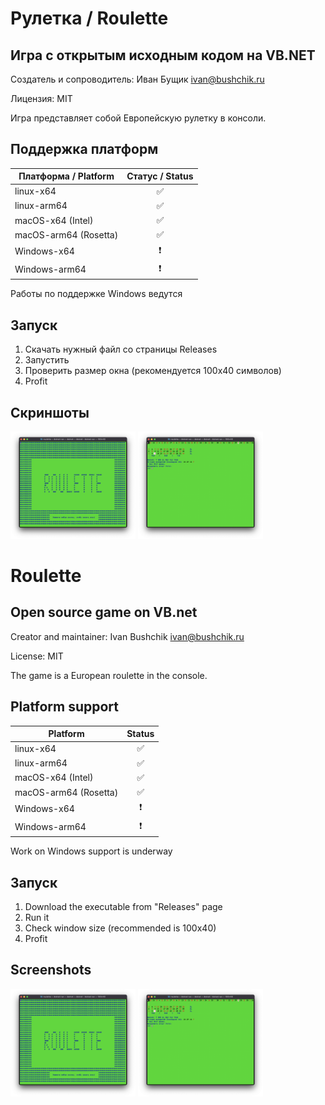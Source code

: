 # Рулетка / Roulette

## Игра с открытым исходным кодом на VB.NET

Создатель и сопроводитель: Иван Бущик <ivan@bushchik.ru>

Лицензия: MIT 

Игра представляет собой Европейскую рулетку в консоли.

## Поддержка платформ
|Платформа / Platform|Статус / Status|
|---|:---:|
|linux-x64|✅|
|linux-arm64|✅|
|macOS-x64 (Intel)|✅|
|macOS-arm64 (Rosetta)|✅|
|Windows-x64| ❗ |
|Windows-arm64| ❗ |

Работы по поддержке Windows ведутся


## Запуск

1. Скачать нужный файл со страницы Releases
2. Запустить
3. Проверить размер окна (рекомендуется 100х40 символов)
4. Profit

## Скриншоты

<img alt="Скриншот 1" src="screenshots/1.png" width="200"/>
<img alt="Скриншот 2" src="screenshots/2.png" width="200"/>

# Roulette

## Open source game on VB.net

Creator and maintainer: Ivan Bushchik <ivan@bushchik.ru>

License: MIT

The game is a European roulette in the console.

## Platform support
|Platform|Status|
|---|:---:|
|linux-x64|✅|
|linux-arm64|✅|
|macOS-x64 (Intel)|✅|
|macOS-arm64 (Rosetta)|✅|
|Windows-x64| ❗ |
|Windows-arm64| ❗ |

Work on Windows support is underway

## Запуск

1. Download the executable from "Releases" page
2. Run it
3. Check window size (recommended is 100x40)
4. Profit

## Screenshots

<img alt="Скриншот 1" src="screenshots/1.png" width="200"/>
<img alt="Скриншот 2" src="screenshots/2.png" width="200"/>


